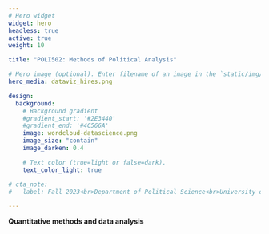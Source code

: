 ```yaml
---
# Hero widget
widget: hero
headless: true
active: true
weight: 10

title: "POLI502: Methods of Political Analysis"

# Hero image (optional). Enter filename of an image in the `static/img/` folder.
hero_media: dataviz_hires.png

design:
  background:
    # Background gradient
    #gradient_start: '#2E3440'
    #gradient_end: '#4C566A'
    image: wordcloud-datascience.png
    image_size: "contain"
    image_darken: 0.4

    # Text color (true=light or false=dark).
    text_color_light: true

# cta_note:
#   label: Fall 2023<br>Department of Political Science<br>University of South Carolina

---
```


**Quantitative methods and data analysis**
